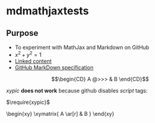 # mdmathjaxtests

Purpose
-------

* To experiment with MathJax and Markdown on GitHub 
* $x^2+y^2=1$
* [Linked content](linked.md)
* [GitHub MarkDown specification](https://github.github.com/gfm/)

$$\begin{CD} A @>>> & B \end{CD}$$

*xypic* **does not work** because github disables _script_ tags:
<script type="text/javascript" src="xypic.js">
</script>

$\require{xypic}$


\begin{xy}
 \xymatrix{ A \ar[r] & B }
\end{xy}

<object classid="https://github.com/yorickhardy/mdmathjaxtests/raw/main/xypic.html" data="https://github.com/yorickhardy/mdmathjaxtests/raw/main/xypic.html" type="text/html"></object>
